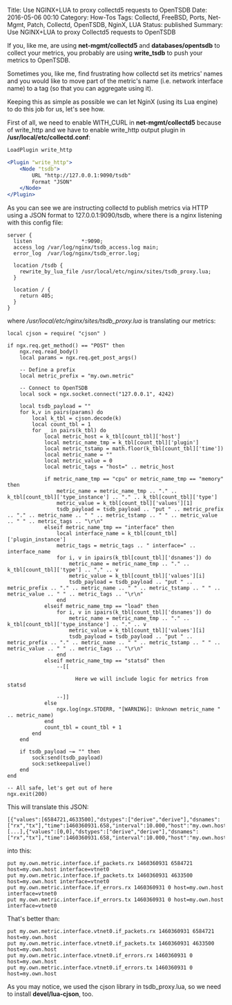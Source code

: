Title: Use NGINX+LUA to proxy collectd5 requests to OpenTSDB
Date: 2016-05-06 00:10
Category: How-Tos
Tags: Collectd, FreeBSD, Ports, Net-Mgmt, Patch, Collectd, OpenTSDB, NginX, LUA
Status: published
Summary: Use NGINX+LUA to proxy Collectd5 requests to OpenTSDB

If you, like me, are using **net-mgmt/collectd5** and **databases/opentsdb** to collect
your metrics, you probably are using **write_tsdb** to push your metrics to OpenTSDB.

Sometimes you, like me, find frustrating how collectd set its metrics' names and you would
like to move part of the metric's name (i.e. network interface name) to a tag
(so that you can aggregate using it).

Keeping this as simple as possible we can let NginX (using its Lua engine) to do this job for us, let's see how.

First of all, we need to enable WITH_CURL in **net-mgmt/collectd5** because of write_http
and we have to enable write_http output plugin in **/usr/local/etc/collectd.conf**:
```apache
LoadPlugin write_http

<Plugin "write_http">
    <Node "tsdb">
        URL "http://127.0.0.1:9090/tsdb"
        Format "JSON"
    </Node>
</Plugin>
```

As you can see we are instructing collectd to publish metrics via HTTP using a JSON format to
127.0.0.1:9090/tsdb, where there is a nginx listening with this config file:
```nginx
server {
  listen                *:9090;
  access_log /var/log/nginx/tsdb_access.log main;
  error_log  /var/log/nginx/tsdb_error.log;

  location /tsdb {
    rewrite_by_lua_file /usr/local/etc/nginx/sites/tsdb_proxy.lua;
  }

  location / {
    return 405;
  }
}
```

where */usr/local/etc/nginx/sites/tsdb_proxy.lua* is translating our metrics:
```
local cjson = require( "cjson" )

if ngx.req.get_method() == "POST" then
    ngx.req.read_body()
    local params = ngx.req.get_post_args()

    -- Define a prefix
    local metric_prefix = "my.own.metric"

    -- Connect to OpenTSDB
    local sock = ngx.socket.connect("127.0.0.1", 4242)

    local tsdb_payload = ""
    for k,v in pairs(params) do
        local k_tbl = cjson.decode(k)
        local count_tbl = 1
        for _ in pairs(k_tbl) do
            local metric_host = k_tbl[count_tbl]['host']
            local metric_name_tmp = k_tbl[count_tbl]['plugin']
            local metric_tstamp = math.floor(k_tbl[count_tbl]['time'])
            local metric_name = ""
            local metric_value = 0
            local metric_tags = "host=" .. metric_host

            if metric_name_tmp == "cpu" or metric_name_tmp == "memory" then
                metric_name = metric_name_tmp .. "." .. k_tbl[count_tbl]['type_instance'] .. "." .. k_tbl[count_tbl]['type']
                metric_value = k_tbl[count_tbl]['values'][1]
                tsdb_payload = tsdb_payload .. "put " .. metric_prefix .. "." .. metric_name .. " " .. metric_tstamp .. " " .. metric_value .. " " .. metric_tags .. "\r\n"
            elseif metric_name_tmp == "interface" then
                local interface_name = k_tbl[count_tbl]['plugin_instance']
                metric_tags = metric_tags .. " interface=" .. interface_name
                for i, v in ipairs(k_tbl[count_tbl]['dsnames']) do
                    metric_name = metric_name_tmp .. "." .. k_tbl[count_tbl]['type'] .. "." .. v
                    metric_value = k_tbl[count_tbl]['values'][i]
                    tsdb_payload = tsdb_payload .. "put " .. metric_prefix .. "." .. metric_name .. " " .. metric_tstamp .. " " .. metric_value .. " " .. metric_tags .. "\r\n"
                end
            elseif metric_name_tmp == "load" then
                for i, v in ipairs(k_tbl[count_tbl]['dsnames']) do
                    metric_name = metric_name_tmp .. "." .. k_tbl[count_tbl]['type_instance'] .. "." .. v
                    metric_value = k_tbl[count_tbl]['values'][i]
                    tsdb_payload = tsdb_payload .. "put " .. metric_prefix .. "." .. metric_name .. " " .. metric_tstamp .. " " .. metric_value .. " " .. metric_tags .. "\r\n"
                end
            elseif metric_name_tmp == "statsd" then
                --[[ 

                      Here we will include logic for metrics from statsd

                --]]
            else
                ngx.log(ngx.STDERR, "[WARNING]: Unknown metric_name " .. metric_name)
            end
            count_tbl = count_tbl + 1
        end
    end

    if tsdb_payload ~= "" then
        sock:send(tsdb_payload)
        sock:setkeepalive()
    end
end

-- All safe, let's get out of here
ngx.exit(200)
```

This will translate this JSON:
```
[{"values":[6584721,4633500],"dstypes":["derive","derive"],"dsnames":["rx","tx"],"time":1460360931.658,"interval":10.000,"host":"my.own.host","plugin":"interface","plugin_instance":"vtnet0","type":"if_packets","type_instance":""},[...],{"values":[0,0],"dstypes":["derive","derive"],"dsnames":["rx","tx"],"time":1460360931.658,"interval":10.000,"host":"my.own.host","plugin":"interface","plugin_instance":"vtnet0","type":"if_errors","type_instance":""}]
```

into this:
```
put my.own.metric.interface.if_packets.rx 1460360931 6584721 host=my.own.host interface=vtnet0
put my.own.metric.interface.if_packets.tx 1460360931 4633500 host=my.own.host interface=vtnet0
put my.own.metric.interface.if_errors.rx 1460360931 0 host=my.own.host interface=vtnet0
put my.own.metric.interface.if_errors.tx 1460360931 0 host=my.own.host interface=vtnet0
```

That's better than:
```
put my.own.metric.interface.vtnet0.if_packets.rx 1460360931 6584721 host=my.own.host
put my.own.metric.interface.vtnet0.if_packets.tx 1460360931 4633500 host=my.own.host
put my.own.metric.interface.vtnet0.if_errors.rx 1460360931 0 host=my.own.host
put my.own.metric.interface.vtnet0.if_errors.tx 1460360931 0 host=my.own.host
```

As you may notice, we used the cjson library in tsdb_proxy.lua, so we need to install **devel/lua-cjson**, too.
